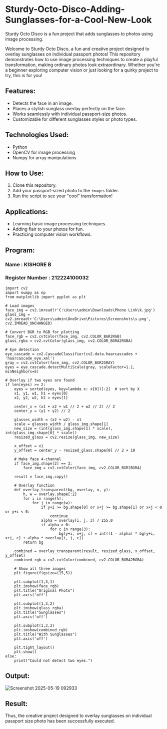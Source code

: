 # Sturdy-Octo-Disco-Adding-Sunglasses-for-a-Cool-New-Look

Sturdy Octo Disco is a fun project that adds sunglasses to photos using image processing.

Welcome to Sturdy Octo Disco, a fun and creative project designed to overlay sunglasses on individual passport photos! This repository demonstrates how to use image processing techniques to create a playful transformation, making ordinary photos look extraordinary. Whether you're a beginner exploring computer vision or just looking for a quirky project to try, this is for you!

## Features:
- Detects the face in an image.
- Places a stylish sunglass overlay perfectly on the face.
- Works seamlessly with individual passport-size photos.
- Customizable for different sunglasses styles or photo types.

## Technologies Used:
- Python
- OpenCV for image processing
- Numpy for array manipulations

## How to Use:
1. Clone this repository.
2. Add your passport-sized photo to the `images` folder.
3. Run the script to see your "cool" transformation!

## Applications:
- Learning basic image processing techniques.
- Adding flair to your photos for fun.
- Practicing computer vision workflows.

## Program:
### Name : KISHORE B
### Register Number : 212224100032
```
import cv2
import numpy as np
from matplotlib import pyplot as plt

# Load images
face_img = cv2.imread(r'C:\Users\admin\Downloads\Phone Link\k.jpg')
glass_img = cv2.imread(r'C:\Users\admin\OneDrive\Pictures\Screenshots\s.png', cv2.IMREAD_UNCHANGED)

# Convert BGR to RGB for plotting
face_rgb = cv2.cvtColor(face_img, cv2.COLOR_BGR2RGB)
glass_rgba = cv2.cvtColor(glass_img, cv2.COLOR_BGRA2RGBA)

# Eye detection
eye_cascade = cv2.CascadeClassifier(cv2.data.haarcascades + 'haarcascade_eye.xml')
gray = cv2.cvtColor(face_img, cv2.COLOR_BGR2GRAY)
eyes = eye_cascade.detectMultiScale(gray, scaleFactor=1.1, minNeighbors=5)

# Overlay if two eyes are found
if len(eyes) >= 2:
    eyes = sorted(eyes, key=lambda x: x[0])[:2]  # sort by X
    x1, y1, w1, h1 = eyes[0]
    x2, y2, w2, h2 = eyes[1]

    center_x = (x1 + x2 + w1 // 2 + w2 // 2) // 2
    center_y = (y1 + y2) // 2

    glasses_width = (x2 + w2) - x1
    scale = glasses_width / glass_img.shape[1]
    new_size = (int(glass_img.shape[1] * scale), int(glass_img.shape[0] * scale))
    resized_glass = cv2.resize(glass_img, new_size)

    x_offset = x1
    y_offset = center_y - resized_glass.shape[0] // 2 + 10

    # Make face 4-channel
    if face_img.shape[2] == 3:
        face_img = cv2.cvtColor(face_img, cv2.COLOR_BGR2BGRA)

    result = face_img.copy()

    # Overlay function
    def overlay_transparent(bg, overlay, x, y):
        h, w = overlay.shape[:2]
        for i in range(h):
            for j in range(w):
                if y+i >= bg.shape[0] or x+j >= bg.shape[1] or x+j < 0 or y+i < 0:
                    continue
                alpha = overlay[i, j, 3] / 255.0
                if alpha > 0:
                    for c in range(3):
                        bg[y+i, x+j, c] = int((1 - alpha) * bg[y+i, x+j, c] + alpha * overlay[i, j, c])
        return bg

    combined = overlay_transparent(result, resized_glass, x_offset, y_offset)
    combined_rgb = cv2.cvtColor(combined, cv2.COLOR_BGRA2RGBA)

    # Show all three images
    plt.figure(figsize=(15,5))
    
    plt.subplot(1,3,1)
    plt.imshow(face_rgb)
    plt.title("Original Photo")
    plt.axis('off')
    
    plt.subplot(1,3,2)
    plt.imshow(glass_rgba)
    plt.title("Sunglasses")
    plt.axis('off')
    
    plt.subplot(1,3,3)
    plt.imshow(combined_rgb)
    plt.title("With Sunglasses")
    plt.axis('off')

    plt.tight_layout()
    plt.show()
else:
    print("Could not detect two eyes.")
```
## Output:
![Screenshot 2025-05-19 092933](https://github.com/user-attachments/assets/b1e281ed-c8bd-4e94-8b67-508b407874a8)


## Result:
Thus, the creative project designed to overlay sunglasses on individual passport size photo has been successfully executed.

